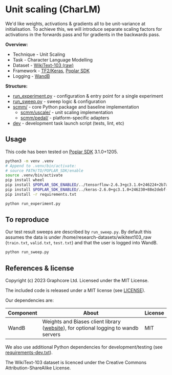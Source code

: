 # Unit scaling (CharLM)

We'd like weights, activations & gradients all to be unit-variance at initialisation. To achieve this, we will introduce separate scaling factors for activations in the forwards pass and for gradients in the backwards pass.

**Overview:**
 - Technique - Unit Scaling
 - Task - Character Language Modelling
 - Dataset - [WikiText-103 (raw)](https://www.salesforce.com/products/einstein/ai-research/the-wikitext-dependency-language-modeling-dataset/)
 - Framework - [TF2/Keras](https://www.tensorflow.org/), [Poplar SDK](https://www.graphcore.ai/products/poplar)
 - Logging - [WandB](https://wandb.ai)

**Structure:**
 - [run_experiment.py](run_experiment.py) - configuration & entry point for a single experiment
 - [run_sweep.py](run_sweep.py) - sweep logic & configuration
 - [scmm/](scmm) - core Python package and baseline implementation
   - [scmm/uscale/](scmm/uscale) - unit scaling implementation
   - [scmm/pedal/](scmm/pedal) - platform-specific adapters
 - [dev](dev) - development task launch script (tests, lint, etc)

## Usage

This code has been tested on [Poplar SDK](https://www.graphcore.ai/downloads) 3.1.0+1205.

```bash
python3 -m venv .venv
# Append to .venv/bin/activate:
# source PATH/TO/POPLAR_SDK/enable
source .venv/bin/activate
pip install wheel
pip install $POPLAR_SDK_ENABLED/../tensorflow-2.6.3+gc3.1.0+246224+2b7af067dae+amd_znver1-cp38-cp38-linux_x86_64.whl
pip install $POPLAR_SDK_ENABLED/../keras-2.6.0+gc3.1.0+246230+88e2debf-py2.py3-none-any.whl
pip install -r requirements.txt

python run_experiment.py
```

## To reproduce

Our test result sweeps are described by `run_sweep.py`. By default this assumes the data is under /home/research-datasets/wikitext103_raw (`train.txt`, `valid.txt`, `test.txt`) and that the user is logged into WandB.

```bash
python run_sweep.py
```

## References & license

Copyright (c) 2023 Graphcore Ltd. Licensed under the MIT License.

The included code is released under a MIT license (see [LICENSE](LICENSE)).

Our dependencies are:

| Component | About | License |
| --- | --- | --- |
| WandB | Weights and Biases client library ([website](https://wandb.ai/)), for optional logging to wandb servers | MIT |

We also use additional Python dependencies for development/testing (see [requirements-dev.txt](requirements-dev.txt)).

The WikiText-103 dataset is licenced under the Creative Commons Attribution-ShareAlike License.
